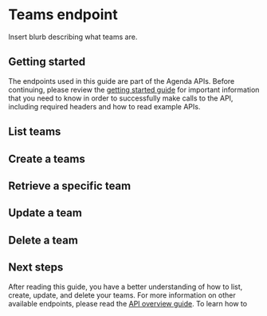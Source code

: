 # Teams endpoint

Insert blurb describing what teams are.

## Getting started

The endpoints used in this guide are part of the Agenda APIs. Before continuing, please review the [getting started guide](./getting-started.md) for important information that you need to know in order to successfully make calls to the API, including required headers and how to read example APIs.

## List teams

## Create a teams

## Retrieve a specific team

## Update a team

## Delete a team

## Next steps

After reading this guide, you have a better understanding of how to list, create, update, and delete your teams. For more information on other available endpoints, please read the [API overview guide](./overview.md). To learn how to 